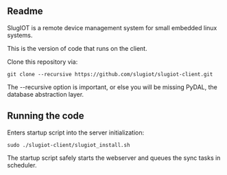 ## Readme

SlugIOT is a remote device management system for small embedded linux systems.

This is the version of code that runs on the client.

Clone this repository via: 

    git clone --recursive https://github.com/slugiot/slugiot-client.git

The --recursive option is important, or else you will be missing PyDAL, the database abstraction layer. 

## Running the code

Enters startup script into the server initialization:

    sudo ./slugiot-client/slugiot_install.sh
    
The startup script safely starts the webserver and queues the sync tasks in scheduler.
